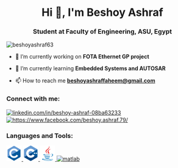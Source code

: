 <h1 align="center">Hi 👋, I'm Beshoy Ashraf</h1>
<h3 align="center">Student at Faculty of Engineering, ASU, Egypt</h3>

<p align="left"> <img src="https://komarev.com/ghpvc/?username=beshoyashraf63&label=Profile%20views&color=0e75b6&style=flat" alt="beshoyashraf63" /> </p>

- 🔭 I’m currently working on **FOTA Ethernet GP project**

- 🌱 I’m currently learning **Embedded Systems and AUTOSAR**

- 📫 How to reach me **beshoyashraffaheem@gmail.com**

<h3 align="left">Connect with me:</h3>
<p align="left">
<a href="https://www.linkedin.com/in/beshoy-ashraf-08ba63233/" target="blank"><img align="center" src="https://raw.githubusercontent.com/rahuldkjain/github-profile-readme-generator/master/src/images/icons/Social/linked-in-alt.svg" alt="linkedin.com/in/beshoy-ashraf-08ba63233" height="30" width="40" /></a>
<a href="https://fb.com/https://www.facebook.com/beshoy.ashraf.79/" target="blank"><img align="center" src="https://raw.githubusercontent.com/rahuldkjain/github-profile-readme-generator/master/src/images/icons/Social/facebook.svg" alt="https://www.facebook.com/beshoy.ashraf.79/" height="30" width="40" /></a>
</p>

<h3 align="left">Languages and Tools:</h3>
<p align="left"> <a href="https://www.cprogramming.com/" target="_blank" rel="noreferrer"> <img src="https://raw.githubusercontent.com/devicons/devicon/master/icons/c/c-original.svg" alt="c" width="40" height="40"/> </a> <a href="https://www.w3schools.com/cpp/" target="_blank" rel="noreferrer"> <img src="https://raw.githubusercontent.com/devicons/devicon/master/icons/cplusplus/cplusplus-original.svg" alt="cplusplus" width="40" height="40"/> </a> <a href="https://www.java.com" target="_blank" rel="noreferrer"> <img src="https://raw.githubusercontent.com/devicons/devicon/master/icons/java/java-original.svg" alt="java" width="40" height="40"/> </a> <a href="https://www.mathworks.com/" target="_blank" rel="noreferrer"> <img src="https://upload.wikimedia.org/wikipedia/commons/2/21/Matlab_Logo.png" alt="matlab" width="40" height="40"/> </a> </p>
